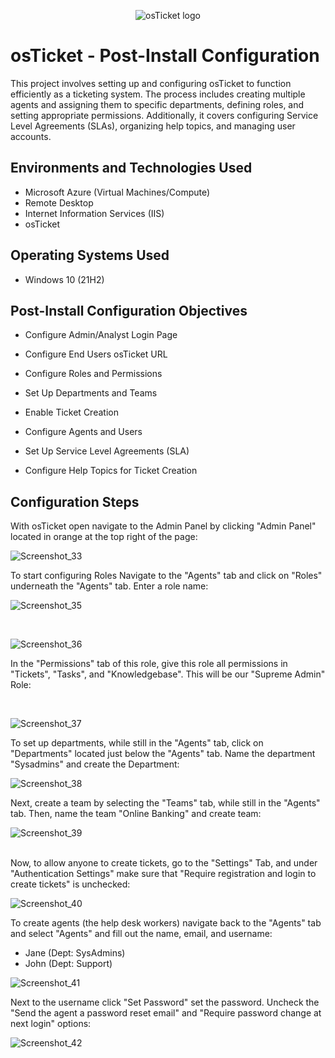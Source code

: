 <p align="center">
<img src="https://i.imgur.com/Clzj7Xs.png" alt="osTicket logo"/>
</p>

<h1>osTicket - Post-Install Configuration</h1>
This project involves setting up and configuring osTicket to function efficiently as a ticketing system. The process includes creating multiple agents and assigning them to specific departments, defining roles, and setting appropriate permissions. Additionally, it covers configuring Service Level Agreements (SLAs), organizing help topics, and managing user accounts.






<h2>Environments and Technologies Used</h2>

- Microsoft Azure (Virtual Machines/Compute)
- Remote Desktop
- Internet Information Services (IIS)
- osTicket
<h2>Operating Systems Used </h2>

- Windows 10</b> (21H2)

<h2>Post-Install Configuration Objectives</h2>

- Configure Admin/Analyst Login Page

- Configure End Users osTicket URL

- Configure Roles and Permissions

- Set Up Departments and Teams

- Enable Ticket Creation

- Configure Agents and Users

- Set Up Service Level Agreements (SLA)

- Configure Help Topics for Ticket Creation

<h2>Configuration Steps</h2>

<p>With osTicket open navigate to the Admin Panel by clicking "Admin Panel" located in orange at the top right of the page:

</p>

![Screenshot_33](https://github.com/user-attachments/assets/8aaee958-fb51-493a-92fa-d971dd7426a6)

<p>To start configuring Roles Navigate to the "Agents" tab and click on "Roles" underneath the "Agents" tab. Enter a role name:

</p>

![Screenshot_35](https://github.com/user-attachments/assets/ef171bfe-673b-4612-91ad-47dca364ce0b)

<br />

<p>

  ![Screenshot_36](https://github.com/user-attachments/assets/36f349de-1040-43c4-84d4-7e972be5abaa)

</p>In the "Permissions" tab of this role, give this role all permissions in "Tickets", "Tasks", and "Knowledgebase". This will be our "Supreme Admin" Role:
<p>

</p>
<br />

<p>

  ![Screenshot_37](https://github.com/user-attachments/assets/074332f4-a49c-4b89-a53a-7560ac4c97ea)

To set up departments, while still in the "Agents" tab, click on "Departments" located just below the "Agents" tab. Name the department "Sysadmins" and create the Department:

</p>

![Screenshot_38](https://github.com/user-attachments/assets/e9f7e31a-a6d7-4d32-a279-13fa546975b7)

<p>Next, create a team by selecting the "Teams" tab, while still in the "Agents" tab. Then, name the team "Online Banking" and create team:

</p>

![Screenshot_39](https://github.com/user-attachments/assets/15672ee9-1201-4bf8-a1b2-69fc06627b6d)

<br />Now, to allow anyone to create tickets, go to the "Settings" Tab, and under "Authentication Settings" make sure that "Require registration and login to create tickets" is unchecked:


![Screenshot_40](https://github.com/user-attachments/assets/e2c3dc2a-85ef-416c-8845-97caf38dc76b)

To create agents (the help desk workers) navigate back to the "Agents" tab and select "Agents" and fill out the name, email, and username:
- Jane (Dept: SysAdmins)
- John (Dept: Support)


![Screenshot_41](https://github.com/user-attachments/assets/9f90b409-e527-420a-875e-56d863dd41af)

Next to the username click "Set Password" set the password. Uncheck the "Send the agent a password reset email" and "Require password change at next login" options:

![Screenshot_42](https://github.com/user-attachments/assets/d2bb1d8a-c39f-4f66-9b7a-9d97a725c3fc)
